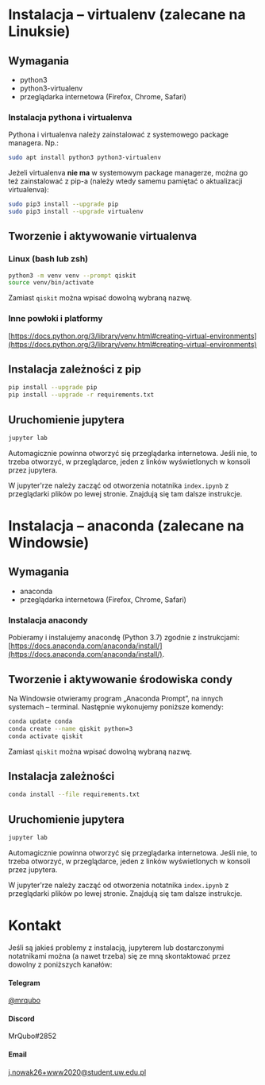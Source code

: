 # Instalacja – virtualenv (zalecane na Linuksie)

## Wymagania

- python3
- python3-virtualenv
- przeglądarka internetowa (Firefox, Chrome, Safari)

### Instalacja pythona i virtualenva

Pythona i virtualenva należy zainstalować z systemowego package managera. Np.:
```sh
sudo apt install python3 python3-virtualenv
```

Jeżeli virtualenva **nie ma** w systemowym package managerze, można go też zainstalować z pip-a (należy wtedy samemu pamiętać o aktualizacji virtualenva):
```sh
sudo pip3 install --upgrade pip
sudo pip3 install --upgrade virtualenv
```


## Tworzenie i aktywowanie virtualenva

### Linux (bash lub zsh)

```sh
python3 -m venv venv --prompt qiskit
source venv/bin/activate
```
Zamiast `qiskit` można wpisać dowolną wybraną nazwę.

### Inne powłoki i platformy

[https://docs.python.org/3/library/venv.html#creating-virtual-environments](https://docs.python.org/3/library/venv.html#creating-virtual-environments)


## Instalacja zależności z pip

```sh
pip install --upgrade pip
pip install --upgrade -r requirements.txt
```


## Uruchomienie jupytera

```sh
jupyter lab
```

Automagicznie powinna otworzyć się przeglądarka internetowa.
Jeśli nie, to trzeba otworzyć, w przeglądarce, jeden z linków wyświetlonych w konsoli przez jupytera.

W jupyter'rze należy zacząć od otworzenia notatnika `index.ipynb` z przeglądarki plików po lewej stronie.
Znajdują się tam dalsze instrukcje.



# Instalacja – anaconda (zalecane na Windowsie)

## Wymagania

- anaconda
- przeglądarka internetowa (Firefox, Chrome, Safari)

### Instalacja anacondy

Pobieramy i instalujemy anacondę (Python 3.7) zgodnie z instrukcjami: [https://docs.anaconda.com/anaconda/install/](https://docs.anaconda.com/anaconda/install/).


## Tworzenie i aktywowanie środowiska condy

Na Windowsie otwieramy program „Anaconda Prompt”, na innych systemach – terminal. Następnie wykonujemy poniższe komendy:

```sh
conda update conda
conda create --name qiskit python=3
conda activate qiskit
```
Zamiast `qiskit` można wpisać dowolną wybraną nazwę.


## Instalacja zależności

```sh
conda install --file requirements.txt
```


## Uruchomienie jupytera

```sh
jupyter lab
```

Automagicznie powinna otworzyć się przeglądarka internetowa.
Jeśli nie, to trzeba otworzyć, w przeglądarce, jeden z linków wyświetlonych w konsoli przez jupytera.

W jupyter'rze należy zacząć od otworzenia notatnika `index.ipynb` z przeglądarki plików po lewej stronie.
Znajdują się tam dalsze instrukcje.



# Kontakt

Jeśli są jakieś problemy z instalacją, jupyterem lub dostarczonymi notatnikami można (a nawet trzeba) się ze mną skontaktować przez dowolny z poniższych kanałów:

#### Telegram
[@mrqubo](https://t.me/mrqubo)

#### Discord
MrQubo#2852

#### Email
[j.nowak26+www2020@student.uw.edu.pl](mailto:j.nowak26+www2020@student.uw.edu.pl)
